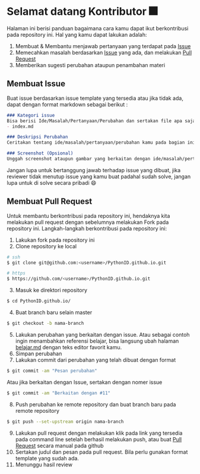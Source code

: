 # Selamat datang Kontributor :fireworks:
Halaman ini berisi panduan bagaimana cara kamu dapat ikut berkontribusi pada repository ini. Hal yang kamu dapat lakukan adalah:
1. Membuat & Membantu menjawab pertanyaan yang terdapat pada [Issue](https://github.com/PythonID/PythonID.github.io/issues?q=is%3Aissue+is%3Aopen+)
2. Memecahkan masalah berdasarkan [Issue](https://github.com/PythonID/PythonID.github.io/issues?q=is%3Aissue+is%3Aopen+) yang ada, dan melakukan [Pull Request](https://github.com/PythonID/PythonID.github.io/compare)
3. Memberikan sugesti perubahan ataupun penambahan materi

## Membuat Issue
Buat issue berdasarkan issue template yang tersedia atau jika tidak ada, dapat dengan format markdown sebagai berikut :
```markdown
### Kategori issue
Bisa berisi Ide/Masalah/Pertanyaan/Perubahan dan sertakan file apa saja yang dirubah, sebagai contoh :
- index.md

### Deskripsi Perubahan
Ceritakan tentang ide/masalah/pertanyaan/perubahan kamu pada bagian ini secara ringkas dan jelas

### Screenshot (Opsional)
Unggah screenshot ataupun gambar yang berkaitan dengan ide/masalah/pertanyaan yang ingin kamu bahas
```
Jangan lupa untuk bertanggung jawab terhadap issue yang dibuat, jika reviewer tidak menutup issue yang kamu buat padahal sudah solve, jangan lupa untuk di solve secara pribadi :smile:

## Membuat Pull Request
Untuk membantu berkontribusi pada repository ini, hendaknya kita melakukan pull request dengan sebelumnya melakukan Fork pada repository ini. Langkah-langkah berkontribusi pada repository ini:

1. Lakukan fork pada repository ini
2. Clone repository ke local
```bash
# ssh
$ git clone git@github.com:<username>/PythonID.github.io.git

# https
$ https://github.com/<username>/PythonID.github.io.git
```
3. Masuk ke direktori repository
```bash
$ cd PythonID.github.io/
```
4. Buat branch baru selain master
```bash
$ git checkout -b nama-branch
```
5. Lakukan perubahan yang berkaitan dengan issue. Atau sebagai contoh ingin menambahkan referensi belajar, bisa langsung ubah halaman [belajar.md](https://github.com/PythonID/PythonID.github.io/blob/master/belajar.md) dengan teks editor favorit kamu.
6. Simpan perubahan
7. Lakukan commit dari perubahan yang telah dibuat dengan format
```bash
$ git commit -am "Pesan perubahan"
```
Atau jika berkaitan dengan Issue, sertakan dengan nomer issue

```bash
$ git commit -am "Berkaitan dengan #11"
```
8. Push perubahan ke remote repository dan buat branch baru pada remote repository
```bash
$ git push --set-upstream origin nama-branch
```
9. Lakukan pull request dengan melakukan klik pada link yang tersedia pada command line setelah berhasil melakukan push, atau buat [Pull Request](https://github.com/PythonID/PythonID.github.io/compare) secara manual pada github
10. Sertakan judul dan pesan pada pull request. Bila perlu gunakan format template yang sudah ada.
11. Menunggu hasil review
